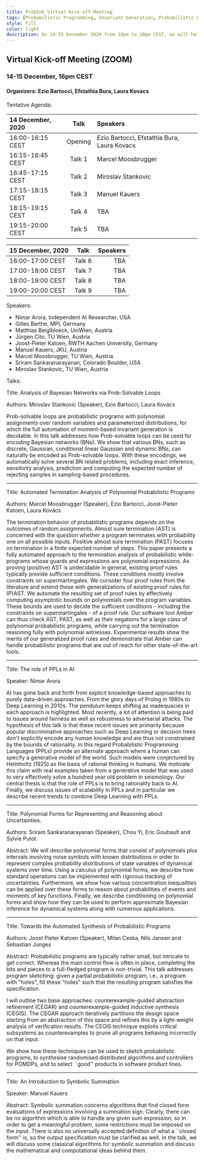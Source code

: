 ```yaml
---
title: ProbInG Virtual Kick-off Meeting 
tags: [Probabilistic Programming, Invariant Generation, Probabilistic Program Termination, Martingale Theory] 
style: fill
color: light
description: On 14-15 December 2020 from 16pm to 20pm CEST, we will held the official ProbInG Kick-off Meeting via ZOOM due to the covid19 pandemic.  
---
```



## Virtual Kick-off Meeting (ZOOM)

### 14-15 December, 16pm CEST

#### Organizers: Ezio Bartocci, Efstathia Bura, Laura Kovacs

Tentative Agenda:

| 14 December, 2020      | Talk        | Speakers      |
| :---                   |    :----:   |          :--- |
| 16:00-16:15 CEST       | Opening     | Ezio Bartocci, Efstathia Bura, Laura Kovacs   |
| 16:15-16:45 CEST       | Talk 1      | Marcel Moosbrugger   |
| 16:45-17:15 CEST       | Talk 2      | Miroslav Stankovic   |
| 17:15-18:15 CEST       | Talk 3      | Manuel Kauers        |
| 18:15-19:15 CEST       | Talk 4      | TBA                  |
| 19:15-20:00 CEST       | Talk 5      | TBA                  |


| 15 December, 2020| Talk    | Speakers      |
| :---             | :----:  |          ---: |
| 16:00-17:00 CEST | Talk 6  | TBA   |
| 17:00-18:00 CEST | Talk 7  | TBA      |
| 18:00-19:00 CEST | Talk 8  | TBA      |
| 19:00-20:00 CEST | Talk 9  | TBA      |

Speakers:

- Nimar Arora, Independent AI Researcher, USA
- Gilles Barthe, MPI, Germany
- Matthias Beiglbloeck, UniWien, Austria
- Jürgen Cito, TU Wien, Austria
- Joost-Pieter Katoen, RWTH Aachen University, Germany
- Manuel Kauers, JKU, Austria
- Marcel Moosbrugger, TU Wien, Austria
- Sriram Sankaranarayanan, Colorado Boulder, USA
- Miroslav Stankovic, TU Wien, Austria

Talks:

Title: Analysis of Bayesian Networks via Prob-Solvable Loops

Authors: Miroslav Stankovic (Speaker), Ezio Bartocci, Laura Kovács 

Prob-solvable loops are probabilistic programs with polynomial assignments over random 
variables and parameterized distributions, for which the full automation of moment-based 
invariant generation is decidable. In this talk addresses how Prob-solvable loops can be used 
for encoding Bayesian networks (BNs). We show that various BNs, such as discrete, Gaussian, 
conditional linear Gaussian and dynamic BNs, can naturally be encoded as Prob-solvable loops. 
With these encodings, we automatically solve several BN related problems, including exact 
inference, sensitivity analysis, prediction and computing the expected number of rejecting 
samples in sampling-based procedures.

***


Title: Automated Termination Analysis of Polynomial Probabilistic Programs

Authors: Marcel Moosbrugger (Speaker), Ezio Bartocci, Joost-Pieter Katoen, Laura Kovács

The termination behavior of probabilistic programs depends on the
outcomes of random assignments. Almost sure termination (AST) is
concerned with the question whether a program terminates with
probability one on all possible inputs. Positive almost sure termination
(PAST) focuses on termination in a finite expected number of steps. This
paper presents a fully automated approach to the termination analysis of
probabilistic while-programs whose guards and expressions are polynomial
expressions. As proving (positive) AST is undecidable in general,
existing proof rules typically provide sufficient conditions. These
conditions mostly involve constraints on supermartingales. We consider
four proof rules from the literature and extend these with
generalizations of existing proof rules for (P)AST. We automate the
resulting set of proof rules by effectively computing asymptotic bounds
on polynomials over the program variables. These bounds are used to
decide the sufficient conditions - including the constraints on
supermartingales - of a proof rule. Our software tool Amber can thus
check AST, PAST, as well as their negations for a large class of
polynomial probabilistic programs, while carrying out the termination
reasoning fully with polynomial witnesses. Experimental results show the
merits of our generalized proof rules and demonstrate that Amber can
handle probabilistic programs that are out of reach for other
state-of-the-art tools.

***

Title: The role of PPLs in AI

Speaker: Nimar Arora

AI has gone back and forth from explicit knowledge-based approaches to
purely data-driven approaches. From the glory days of Prolog in 1980s to
Deep Learning in 2010s. The pendulum keeps shifting as inadequacies in
each approach is highlighted. Most recently, a lot of attention is being
paid to issues around fairness as well as robustness to adversarial
attacks. The hypothesis of this talk is that these recent issues are
primarily because popular discriminative approaches such as Deep
Learning or decision trees don't explicitly encode any human knowledge
and are thus not constrained by the bounds of rationality. In this
regard Probabilistic Programming Languages (PPLs) provide an alternate
approach where a human can specify a generative model of the world. Such
models were conjectured by Helmholtz (1925) as the basis of rational
thinking in humans. We motivate this claim with real examples taken from
a generative model that was used to very effectively solve a hundred
year old problem in seismology. Our central thesis is that the role of
PPLs is to bring rationality back to AI. Finally, we discuss issues of
scalability in PPLs and in particular we describe recent trends to
combine Deep Learning with PPLs.

***

Title: Polynomial Forms for Representing and Reasoning about Uncertainties.

Authors: Sriram Sankaranarayanan (Speaker), Chou Yi, Eric Goubault and Sylvie Putot.

Abstract: We will describe polynomial forms that consist of polynomials plus intervals involving noise symbols with 
known distributions in order to represent complex probability distributions of state variables of dynamical systems over time.
Using a calculus of polynomial forms, we describe how standard operations can be implemented with rigorous tracking
of uncertainties.  Furthermore, we show how various concentration inequalities can be applied over these forms to 
reason about probabilities of events and moments of key functions. Finally, we describe conditioning on polynomial
forms and show how they can be used to perform approximate Bayesian inference for dynamical systems along with numerous
applications.

***

Title: Towards the Automated Synthesis of Probabilistic Programs

Authors: Joost Pieter Katoen (Speaker), Milan Ceska, Nils Jansen and Sebastian Junges

Abstract:
Probabilistic programs are typically rather small, but intricate to get
correct. Whereas the main control flow is often in place, completing the
bits and pieces to a full-fledged program is non-trivial. This talk
addresses program sketching: given a partial probabilistic program,
i.e., a program with "holes", fill these "holes" such that the resulting
program satisfies the specification.

I will outline two base approaches: counterexample-guided abstraction
refinement (CEGAR) and counterexample-guided inductive synthesis
(CEGIS). The CEGAR approach iteratively partitions the design space
starting from an abstraction of this space and refines this by a
light-weight analysis of verification results. The CEGIS technique
exploits critical subsystems as counterexamples to prune all programs
behaving incorrectly on that input.

We show how these techniques can be used to sketch probabilistic
programs, to synthesise randomised distributed algorithms and
controllers for POMDPs, and to select ``good'' products in software
product lines.

***

Title: An Introduction to Symbolic Summation

Speaker: Manuel Kauers

Abstract: Symbolic summation concerns algorithms that find closed form 
evaluations of expressions involving a summation sign. Clearly, there can be no 
algorithm which is able to handle any given sum expression, so in order
to get a meaningful problem, some restrictions must be imposed on the
input. There is also no universally accepted
definition of what a ``closed form'' is, so the output specification
must be clarified as well. In the talk, we
will discuss some classical algorithms for symbolic summation and
discuss the mathematical and computational
ideas behind them.



